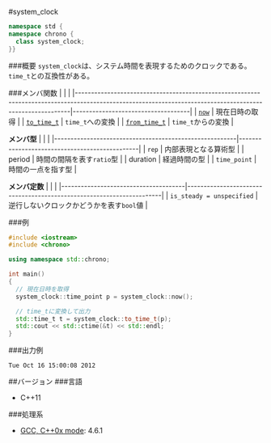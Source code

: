 #system_clock
```cpp
namespace std {
namespace chrono {
  class system_clock;
}}
```

###概要
`system_clock`は、システム時間を表現するためのクロックである。
`time_t`との互換性がある。


###メンバ関数
| | |
|----------------------------------------------------------------------------------------------------------------------------------------------------------|------------------------------------|
| [`now`](./system_clock/now.md) | 現在日時の取得 |
| [`to_time_t`](./system_clock/to_time_t.md) | `time_t`への変換 |
| [`from_time_t`](./system_clock/from_time_t.md) | `time_t`からの変換 |


<b>メンバ型</b>
| | |
|--------------------------------------------------------|-----------------------------------------------|
| `rep` | 内部表現となる算術型 |
| period | 時間の間隔を表す`ratio`型 |
| duration | 経過時間の型 |
| `time_point` | 時間の一点を指す型 |


<b>メンバ定数</b>
| | |
|--------------------------------------|----------------------------------------------------------------------|
| `is_steady = unspecified` | 逆行しないクロックかどうかを表す`bool`値 |


###例
```cpp
#include <iostream>
#include <chrono>

using namespace std::chrono;

int main()
{
  // 現在日時を取得
  system_clock::time_point p = system_clock::now();

  // time_tに変換して出力
  std::time_t t = system_clock::to_time_t(p);
  std::cout << std::ctime(&t) << std::endl;
}
```

###出力例
```
Tue Oct 16 15:00:08 2012
```

##バージョン
###言語
- C++11

###処理系
- [GCC, C++0x mode](/implementation#gcc.md): 4.6.1



